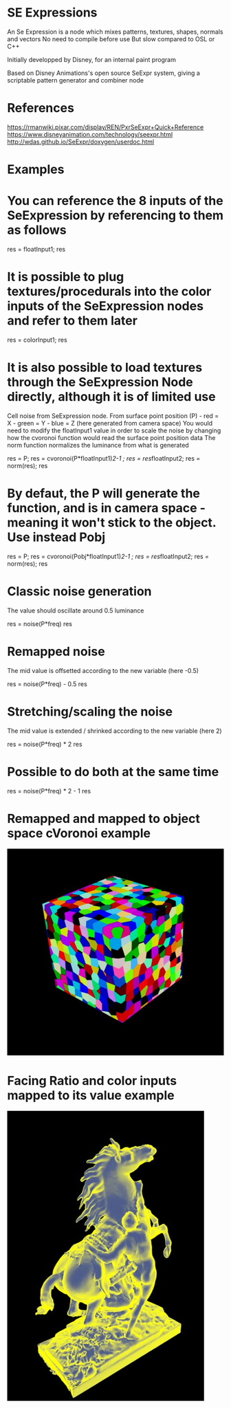 # SE Expressions

An Se Expression is a node which mixes patterns, textures, shapes, normals and vectors
No need to compile before use
But slow compared to OSL or C++

Initially developped by Disney, for an internal paint program

Based on Disney Animations's open source SeExpr system, giving a scriptable pattern generator and combiner node


# References

https://rmanwiki.pixar.com/display/REN/PxrSeExpr+Quick+Reference
https://www.disneyanimation.com/technology/seexpr.html
http://wdas.github.io/SeExpr/doxygen/userdoc.html




# Examples


# You can reference the 8 inputs of the SeExpression by referencing to them as follows
res = floatInput1;
res

# It is possible to plug textures/procedurals into the color inputs of the SeExpression nodes and refer to them later
res = colorInput1;
res

# It is also possible to load textures through the SeExpression Node directly, although it is of limited use
Cell noise from SeExpression node. From surface point position (P) - red = X - green = Y - blue = Z (here generated from camera space)
You would need to modify the floatInput1 value in order to scale the noise by changing how the cvoronoi function would read the surface point position data
The norm function normalizes the luminance from what is generated

res = P;
res = cvoronoi(P*floatInput1)*2-1 ;
res = res*floatInput2;
res = norm(res);
res

# By defaut, the P will generate the function, and is in camera space - meaning it won't stick to the object. Use instead Pobj

res = P;
res = cvoronoi(Pobj*floatInput1)*2-1 ;
res = res*floatInput2;
res = norm(res);
res


# Classic noise generation
The value should oscillate around 0.5 luminance

res = noise(P*freq)
res

# Remapped noise
The mid value is offsetted according to the new variable (here -0.5)

res = noise(P*freq) - 0.5
res

# Stretching/scaling the noise
The mid value is extended / shrinked  according to the new variable (here 2)

res = noise(P*freq) * 2
res

# Possible to do both at the same time
res = noise(P*freq) * 2 - 1
res

# Remapped and mapped to object space cVoronoi example
![](/.imgs/SeExpr_001_cVoronoise.JPG)

# Facing Ratio and color inputs mapped to its value example
![](/.imgs/SeExpr_002_gradedFacingRatio.JPG)